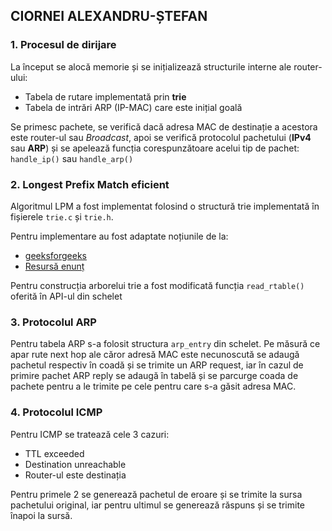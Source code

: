 ## CIORNEI ALEXANDRU-ȘTEFAN

### 1. Procesul de dirijare
La început se alocă memorie și se inițializează structurile
interne ale router-ului:
- Tabela de rutare implementată prin **trie**
- Tabela de intrări ARP (IP-MAC) care este inițial goală

Se primesc pachete, se verifică dacă adresa MAC de destinație
a acestora este router-ul sau *Broadcast*, apoi se verifică
protocolul pachetului (**IPv4** sau **ARP**) și se apelează
funcția corespunzătoare acelui tip de pachet: 
``handle_ip()`` sau ``handle_arp()``

### 2. Longest Prefix Match eficient
Algoritmul LPM a fost implementat folosind o structură trie
implementată în fișierele ``trie.c`` și ``trie.h``.

Pentru implementare au fost adaptate noțiunile de la:
- [geeksforgeeks](https://www.geeksforgeeks.org/trie-insert-and-search/)
- [Resursă enunț](https://www.lewuathe.com/longest-prefix-match-with-trie-tree.html)

Pentru construcția arborelui trie a fost modificată funcția ``read_rtable()`` oferită
în API-ul din schelet

### 3. Protocolul ARP
Pentru tabela ARP s-a folosit structura ``arp_entry`` din schelet.
Pe măsură ce apar rute next hop ale căror adresă MAC este necunoscută
se adaugă pachetul respectiv în coadă și se trimite un ARP request, iar
în cazul de primire pachet ARP reply se adaugă în tabelă  și se parcurge
coada de pachete pentru a le trimite pe cele pentru care s-a găsit adresa
MAC.

### 4. Protocolul ICMP
Pentru ICMP se tratează cele 3 cazuri:
- TTL exceeded
- Destination unreachable
- Router-ul este destinația

Pentru primele 2 se generează pachetul de eroare și se
trimite la sursa pachetului original, iar pentru ultimul
se generează răspuns și se trimite înapoi la sursă.
